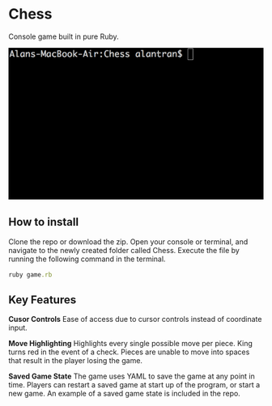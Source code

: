 # Chess

Console game built in pure Ruby.

![wow these guys are bad players](/demo.gif)

## How to install

Clone the repo or download the zip. Open your console or terminal, and navigate to the newly created folder called Chess. Execute the file by running the following command in the terminal.

```ruby
ruby game.rb
```

## Key Features

**Cusor Controls** Ease of access due to cursor controls instead of coordinate input.

**Move Highlighting** Highlights every single possible move per piece. King turns red in the event of a check. Pieces are unable to move into spaces that result in the player losing the game.

**Saved Game State** The game uses YAML to save the game at any point in time. Players can restart a saved game at start up of the program, or start a new game. An example of a saved game state is included in the repo.
